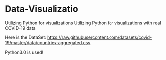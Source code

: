 # Data-Visualizatio
Utilizing Python for visualizations 
Utilizing Python for visualizations with real COVID-19 data

Here is the DataSet: https://raw.githubusercontent.com/datasets/covid-19/master/data/countries-aggregated.csv

Python3.0 is used!
